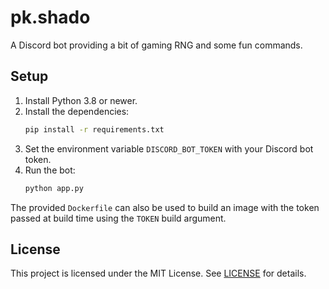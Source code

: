 # pk.shado

A Discord bot providing a bit of gaming RNG and some fun commands.

## Setup

1. Install Python 3.8 or newer.
2. Install the dependencies:
   ```bash
   pip install -r requirements.txt
   ```
3. Set the environment variable `DISCORD_BOT_TOKEN` with your Discord bot token.
4. Run the bot:
   ```bash
   python app.py
   ```

The provided `Dockerfile` can also be used to build an image with the token
passed at build time using the `TOKEN` build argument.

## License

This project is licensed under the MIT License. See [LICENSE](LICENSE) for
details.

